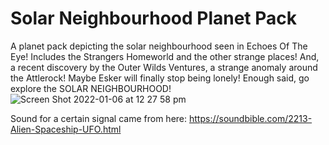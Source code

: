 # Solar Neighbourhood Planet Pack
A planet pack depicting the solar neighbourhood seen in Echoes Of The Eye! Includes the Strangers Homeworld and the other strange places! And, a recent discovery by the Outer Wilds Ventures, a strange anomaly around the Attlerock! Maybe Esker will finally stop being lonely! Enough said, go explore the SOLAR NEIGHBOURHOOD!
![Screen Shot 2022-01-06 at 12 27 58 pm](https://user-images.githubusercontent.com/76930150/148313581-9bb9c8ff-12db-4ed4-b916-0f862a73bf7c.png)


Sound for a certain signal came from here: https://soundbible.com/2213-Alien-Spaceship-UFO.html
